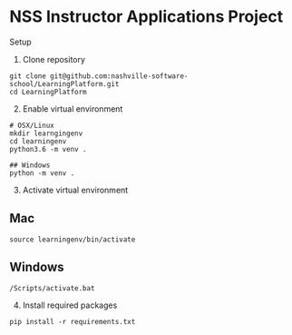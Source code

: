 # NSS Instructor Applications Project

Setup

1. Clone repository

```
git clone git@github.com:nashville-software-school/LearningPlatform.git
cd LearningPlatform
```

2. Enable virtual environment

```
# OSX/Linux
mkdir learngingenv
cd learningenv
python3.6 -m venv .

## Windows
python -m venv .
```

3. Activate virtual environment

## Mac
`source learningenv/bin/activate`

## Windows
`/Scripts/activate.bat`

4. Install required packages

`pip install -r requirements.txt`

